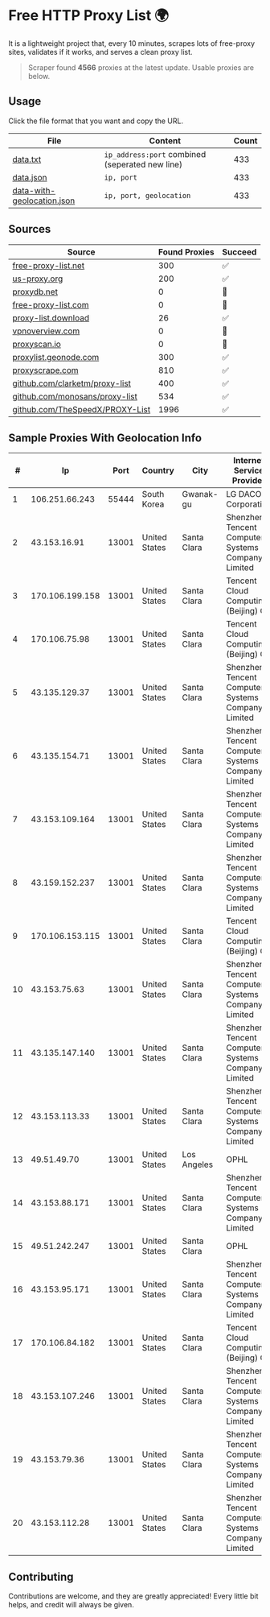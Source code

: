 
# Free HTTP Proxy List 🌍

It is a lightweight project that, every 10 minutes, scrapes lots of free-proxy sites, validates if it works, and serves a clean proxy list.


> Scraper found **4566** proxies at the latest update. Usable proxies are below.

## Usage

Click the file format that you want and copy the URL.


|File|Content|Count|
|----|-------|-----|
|[data.txt](https://raw.githubusercontent.com/themiralay/Proxy-List-World/master/data.txt)|`ip_address:port` combined (seperated new line)|433|
|[data.json](https://raw.githubusercontent.com/themiralay/Proxy-List-World/master/data.json)|`ip, port`|433|
|[data-with-geolocation.json](https://raw.githubusercontent.com/themiralay/Proxy-List-World/master/data-with-geolocation.json)|`ip, port, geolocation`|433|

## Sources

|Source|Found Proxies|Succeed|
|------|-------------|-------|
|[free-proxy-list.net](https://free-proxy-list.net)|300|✅|
|[us-proxy.org](https://www.us-proxy.org)|200|✅|
|[proxydb.net](http://proxydb.net)|0|🚫|
|[free-proxy-list.com](https://free-proxy-list.com/?page=&port=&type%5B%5D=http&type%5B%5D=https&up_time=0&search=Search)|0|🚫|
|[proxy-list.download](https://www.proxy-list.download/HTTP)|26|✅|
|[vpnoverview.com](https://vpnoverview.com/privacy/anonymous-browsing/free-proxy-servers)|0|🚫|
|[proxyscan.io](https://www.proxyscan.io)|0|🚫|
|[proxylist.geonode.com](https://proxylist.geonode.com/api/proxy-list?limit=300&page=1&sort_by=lastChecked&sort_type=desc&protocols=http,https)|300|✅|
|[proxyscrape.com](https://api.proxyscrape.com/v2/?request=displayproxies&protocol=http&timeout=10000&country=all&ssl=all&anonymity=all)|810|✅|
|[github.com/clarketm/proxy-list](https://raw.githubusercontent.com/clarketm/proxy-list/master/proxy-list-raw.txt)|400|✅|
|[github.com/monosans/proxy-list](https://raw.githubusercontent.com/monosans/proxy-list/main/proxies/http.txt)|534|✅|
|[github.com/TheSpeedX/PROXY-List](https://raw.githubusercontent.com/TheSpeedX/PROXY-List/master/http.txt)|1996|✅|


## Sample Proxies With Geolocation Info

|#|Ip|Port|Country|City|Internet Service Provider|
|-|--|----|-------|----|-------------------------|
|1|106.251.66.243|55444|South Korea|Gwanak-gu|LG DACOM Corporation|
|2|43.153.16.91|13001|United States|Santa Clara|Shenzhen Tencent Computer Systems Company Limited|
|3|170.106.199.158|13001|United States|Santa Clara|Tencent Cloud Computing (Beijing) Co|
|4|170.106.75.98|13001|United States|Santa Clara|Tencent Cloud Computing (Beijing) Co|
|5|43.135.129.37|13001|United States|Santa Clara|Shenzhen Tencent Computer Systems Company Limited|
|6|43.135.154.71|13001|United States|Santa Clara|Shenzhen Tencent Computer Systems Company Limited|
|7|43.153.109.164|13001|United States|Santa Clara|Shenzhen Tencent Computer Systems Company Limited|
|8|43.159.152.237|13001|United States|Santa Clara|Shenzhen Tencent Computer Systems Company Limited|
|9|170.106.153.115|13001|United States|Santa Clara|Tencent Cloud Computing (Beijing) Co|
|10|43.153.75.63|13001|United States|Santa Clara|Shenzhen Tencent Computer Systems Company Limited|
|11|43.135.147.140|13001|United States|Santa Clara|Shenzhen Tencent Computer Systems Company Limited|
|12|43.153.113.33|13001|United States|Santa Clara|Shenzhen Tencent Computer Systems Company Limited|
|13|49.51.49.70|13001|United States|Los Angeles|OPHL|
|14|43.153.88.171|13001|United States|Santa Clara|Shenzhen Tencent Computer Systems Company Limited|
|15|49.51.242.247|13001|United States|Santa Clara|OPHL|
|16|43.153.95.171|13001|United States|Santa Clara|Shenzhen Tencent Computer Systems Company Limited|
|17|170.106.84.182|13001|United States|Santa Clara|Tencent Cloud Computing (Beijing) Co|
|18|43.153.107.246|13001|United States|Santa Clara|Shenzhen Tencent Computer Systems Company Limited|
|19|43.153.79.36|13001|United States|Santa Clara|Shenzhen Tencent Computer Systems Company Limited|
|20|43.153.112.28|13001|United States|Santa Clara|Shenzhen Tencent Computer Systems Company Limited|



## Contributing

Contributions are welcome, and they are greatly appreciated! Every
little bit helps, and credit will always be given.

